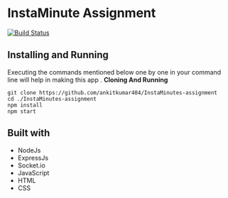 # InstaMinute Assignment

[![Build Status](https://travis-ci.org/joemccann/dillinger.svg?branch=master)](https://travis-ci.org/joemccann/dillinger)


<!-- **To see the live site click the below link.** -->


## Installing and Running

Executing the commands mentioned below one by one in your command line will help in making this app .
**Cloning And Running**

```
git clone https://github.com/ankitkumar404/InstaMinutes-assignment
cd ./InstaMinutes-assignment
npm install
npm start
```


## Built with
<ul>
  <li>NodeJs</li>
  <li>ExpressJs</li>
  <li>Socket.io</li>
  <li>JavaScript</li>
  <li>HTML</li>
  <li>CSS</li>
</ul>